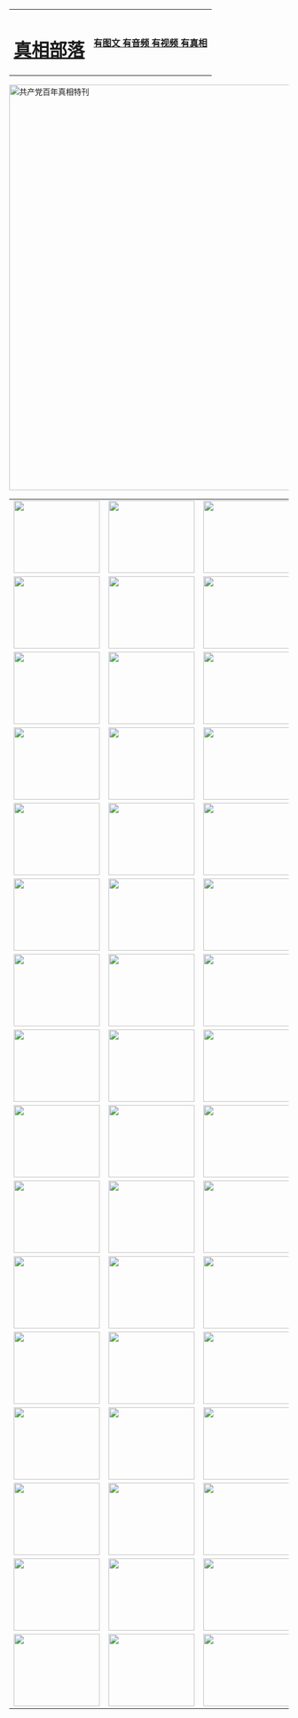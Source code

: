 <table>
<tr>

<td>
	<H1><a href="http://l03.fikrifaizah.org/zx/">真相部落</a></H1>
</td>
<td>
	<H4><a href="http://l03.fikrifaizah.org/zx/">有图文 有音频 有视频 有真相</a></H4>
</td>
</tr>
</table>

 <div ><a href="http://l03.fikrifaizah.org/zx/bngcd/"><img src="http://l03.fikrifaizah.org/zx/bngcd/gcdbnzx.jpg" width="730"  border="0" alt="共产党百年真相特刊"></a></div>

<table>
<tr>
	<td><a href="http://66.ungale.com/xtr/107/"><img  src ="http://66.ungale.com/pic/2017/02/107.jpg" width="155px" height="130px"></a></td>
	<td><a href="http://66.ungale.com/xtr/829/"><img src ="http://66.ungale.com/pic/2017/02/829.jpg" width="155px" height="130px"></a></td>
	<td><a href="http://66.ungale.com/xtr/69/"><img  src ="http://66.ungale.com/pic/2017/02/69.jpg" width="155px" height="130px"></a></td>
	<td><a href="http://66.ungale.com/xtr/99/"><img  src ="http://66.ungale.com/pic/2017/02/99.jpg" width="155px" height="130px"></a></td>
</tr>
<tr>
	<td><a href="http://66.ungale.com/xtr/40/"><img  src ="http://66.ungale.com/pic/2017/02/40.jpg" width="155px" height="130px"></a></td>
	<td><a href="http://66.ungale.com/xtr/20/"><img  src ="http://66.ungale.com/pic/2017/02/20.jpg" width="155px" height="130px"></a></td>
	<td><a href="http://66.ungale.com/xtr/81/"><img  src ="http://66.ungale.com/pic/2017/02/81.jpg" width="155px" height="130px"></a></td>
	<td><a href="http://66.ungale.com/xtr/2/"><img  src ="http://66.ungale.com/pic/2017/02/2.jpg" width="155px" height="130px"></a></td>
</tr>
<tr>
	<td><a href="http://66.ungale.com/xtr/86/"><img  src ="http://66.ungale.com/pic/2017/02/86.jpg" width="155px" height="130px"></a></td>
	<td><a href="http://66.ungale.com/xtr/109/"><img  src ="http://66.ungale.com/pic/2017/02/109.jpg" width="155px" height="130px"></a></td>
	<td><a href="http://66.ungale.com/xtr/1378/"><img  src ="http://66.ungale.com/pic/2017/02/1378.jpg" width="155px" height="130px"></a></td>
	<td><a href="http://66.ungale.com/xtr/57/"><img  src ="http://66.ungale.com/pic/2017/02/57.jpg" width="155px" height="130px"></a></td>
</tr>
<tr>
	<td><a href="http://66.ungale.com/xtr/1219/"><img  src ="http://66.ungale.com/pic/2017/02/1219.jpg" width="155px" height="130px"></a></td>
	<td><a href="http://66.ungale.com/xtr/1220/"><img  src ="http://66.ungale.com/pic/2017/02/1220.jpg" width="155px" height="130px"></a></td>
	<td><a href="http://66.ungale.com/xtr/1221/"><img  src ="http://66.ungale.com/pic/2017/02/1221.jpg" width="155px" height="130px"></a></td>
	<td><a href="http://66.ungale.com/xtr/51/"><img  src ="http://66.ungale.com/pic/2017/02/51.jpg" width="155px" height="130px"></a></td>
</tr>
<tr>
	<td><a href="http://66.ungale.com/xtr/1055/"><img  src ="http://66.ungale.com/pic/2017/02/1055.jpg" width="155px" height="130px"></a></td>
	<td><a href="http://66.ungale.com/xtr/611/"><img  src ="http://66.ungale.com/pic/2017/02/611.jpg" width="155px" height="130px"></a></td>
	<td><a href="http://66.ungale.com/xtr/1121/"><img  src ="http://66.ungale.com/pic/2017/02/1121.jpg" width="155px" height="130px"></a></td>
	<td><a href="http://66.ungale.com/xtr/610/"><img  src ="http://66.ungale.com/pic/2017/02/610.jpg" width="155px" height="130px"></a></td>
</tr>
<tr>
	<td><a href="http://66.ungale.com/xtr/1128/"><img  src ="http://66.ungale.com/pic/2017/02/1128.jpg" width="155px" height="130px"></a></td>
	<td><a href="http://66.ungale.com/xtr/1395/"><img  src ="http://66.ungale.com/pic/2017/02/1406.jpg" width="155px" height="130px"></a></td>
	<td><a href="http://66.ungale.com/xtr/1407/"><img  src ="http://66.ungale.com/pic/2017/02/1407.jpg" width="155px" height="130px"></a></td>
	<td><a href="http://66.ungale.com/xtr/934/"><img  src ="http://66.ungale.com/pic/2017/02/934.jpg" width="155px" height="130px"></a></td>
</tr>
<tr>
	<td><a href="http://66.ungale.com/xtr/641/"><img  src ="http://66.ungale.com/pic/2017/02/641.jpg" width="155px" height="130px"></a></td>
	<td><a href="http://66.ungale.com/xtr/949/"><img  src ="http://66.ungale.com/pic/2017/02/949.jpg" width="155px" height="130px"></a></td>
	<td><a href="http://66.ungale.com/xtr/112/"><img  src ="http://66.ungale.com/pic/2017/02/112.jpg" width="155px" height="130px"></a></td>
	<td><a href="http://66.ungale.com/xtr/812/"><img  src ="http://66.ungale.com/pic/2017/02/812.jpg" width="155px" height="130px"></a></td>
</tr>
<tr>
	<td><a href="http://66.ungale.com/xtr/103/"><img  src ="http://66.ungale.com/pic/2017/02/103.jpg" width="155px" height="130px"></a></td>
	<td><a href="http://66.ungale.com/xtr/3/"><img  src ="http://66.ungale.com/pic/2017/02/3.jpg" width="155px" height="130px"></a></td>
	<td><A href="http://66.ungale.com/mp4/zx/2015/11/Lkmtt.mp4" target="_blank" title="莲开满天庭"><img  src="http://66.ungale.com/pic/2015/11/Lkmtt3480_jssor.jpg"  width="155px" height="130px"></A></td>
	<td><A href="http://66.ungale.com/mp4/zx/2015/11/2013513.mp4" target="_blank" title="飞旋的法轮"><img  src="http://66.ungale.com/pic/2015/11/falun480_jssor.jpg"  width="155px" height="130px"></A></td>
</tr>
<tr>
	<td><A href="http://66.ungale.com/mp4/zx/2015/11/NYParade.mp4" target="_blank" title="2004年4月10日法轮功纽约大游行"><img  src="http://66.ungale.com/pic/2015/11/nyparade480_jssor.jpg"  width="155px" height="130px"></A></td>
	<td><A href="http://66.ungale.com/mp4/news617/2015/05/WEB_s28093.mp4" target="_blank" title="2015年世界法轮大法日特别报导"><img  src="http://66.ungale.com/pic/2015/11/p6752711a666997037_jssor.jpg"  width="155px" height="130px"></A></td>
	<td><A href="http://66.ungale.com/mp4/news829/2015/11/30211_326650.mp4" target="_blank" title="沧州绑架案连审四天 民众抹泪称审好人"><img  src="http://66.ungale.com/pic/2015/11/changzhou2480_jssor.jpg"  width="155px" height="130px"></A></td>
	<td><A href="http://66.ungale.com/mp4/mhph/2015/10/changzhou.mp4" target="_blank" title="沧州真相--狮城血泪"><img  src="http://66.ungale.com/pic/2015/11/changzhou480_jssor.jpg"  width="155px" height="130px"></A></td>
</tr>
<tr>
	<td><A href="http://66.ungale.com/mp4/mhjd/mhjd_55.mp4" target="_blank" title="正义律师与无罪辩护"><img  src="http://66.ungale.com/pic/2015/11/wzbh480_jssor.jpg"  width="155px" height="130px"></A></td>
	<td><A href="http://66.ungale.com/mp4/zx/2015/11/layerkcs.mp4" target="_blank" title="中国的良心--高智晟律师"><img  src="http://66.ungale.com/pic/2015/11/layerkcs2480_jssor.jpg"  width="155px" height="130px"></A></td>
	<td><A href="http://66.ungale.com/mp4/mhph/2015/10/szxl.mp4" target="_blank" title="神州血泪--北京、大庆、广东、哈尔滨"><img  src="http://66.ungale.com/pic/2015/11/szxl480_jssor.jpg"  width="155px" height="130px"></A></td>
	<td><A href="http://66.ungale.com/mp4/zx/2015/11/TangShanFFXS.mp4" target="_blank" title="真相纪录片：凤凰新生"><img  src="http://66.ungale.com/pic/2015/11/fhxs2480_jssor.jpg"  width="155px" height="130px"></A></td>
</tr>
<tr>
	<td><A href="http://66.ungale.com/mp4/zx/2015/11/jidong.mp4" target="_blank" title="冀东监狱的罪恶"><img  src="http://66.ungale.com/pic/2015/11/jidong480_jssor.jpg"  width="155px" height="130px"></A></td>
	<td><A href="http://66.ungale.com/mp4/mhph/2015/10/tangshan.mp4" target="_blank" title="凤凰血泪"><img  src="http://66.ungale.com/pic/2015/11/tangshan480_jssor.jpg"  width="155px" height="130px"></A>
					</div></td>
	<td>	<A href="http://66.ungale.com/mp4/mhph/2015/10/zfxtzxl.mp4" target="_blank" title="政法系统罪行录--唐山篇"><img  src="http://66.ungale.com/pic/2015/11/zfxtzxl480_jssor.jpg"  width="155px" height="130px"></A></td>
	<td><A href="http://66.ungale.com/mp4/mhph/2015/10/QDBG.mp4" target="_blank" title="青岛悲歌"><img  src="http://66.ungale.com/pic/2015/10/qdbg2480_jssor.jpg"  width="155px" height="130px"></A></td>
</tr>
<tr>
	<td><A href="http://66.ungale.com/mp4/mhph/2015/10/huludao.mp4" target="_blank" title="葫芦岛永恒的见证"><img  src="http://66.ungale.com/pic/2015/10/huludao480_jssor.jpg"  width="155px" height="130px"></A></td>
	<td><A href="http://66.ungale.com/mp4/mhph/2015/10/qbzx.mp4" target="_blank" title="湖畔泉边听真相-济南泉城的传奇"><img  src="http://66.ungale.com/pic/2015/10/hupan480_jssor.jpg"  width="155px" height="130px"></A></td>
	<td><A href="http://66.ungale.com/mp4/mhph/2015/10/baoding_dvd_v2.mp4" target="_blank" title="燕赵悲歌"><img  src="http://66.ungale.com/pic/2015/10/yzbg480_jssor.jpg"  width="155px" height="130px"></A></td>
	<td><A href="http://66.ungale.com/mp4/zx/2015/11/meihuashi_complete_ED2.0.mp4" target="_blank" title="梅花诗完整版"><img  src="http://66.ungale.com/pic/2015/11/mhs480_jssor.jpg"  width="155px" height="130px"></A></td>
</tr>
<tr>
	<td><A href="http://66.ungale.com/mp4/zx/2015/11/fengbei512k.mp4" target="_blank" title="丰碑"><img  src="http://66.ungale.com/pic/2015/11/fongbei480_jssor.jpg"  width="155px" height="130px"></A></td>
	<td><A href="http://66.ungale.com/mp4/zx/2015/11/fytdxComplete.mp4" target="_blank" title="风雨天地行全集"><img  src="http://66.ungale.com/pic/2015/11/fytdxWhite480_jssor.jpg"  width="155px" height="130px"></A></td>
	<td><A href="http://66.ungale.com/mp4/zx/2015/11/JianZheng.mp4" target="_blank" title="见证"><img  src="http://66.ungale.com/pic/2015/11/witness480_jssor.jpg"  width="155px" height="130px"></A></td>
	<td><A href="http://66.ungale.com/mp4/mhph/2015/10/hcym.mp4" target="_blank" title="红朝阴谋"><img  src="http://66.ungale.com/pic/2015/10/hcym480_jssor.jpg"  width="155px" height="130px"></A></td>
</tr>
<tr>
	<td><A href="http://66.ungale.com/mp4/zx/2015/11/zfzxPalV3.mp4" target="_blank" title="是自焚还是骗局"><img  src="http://66.ungale.com/pic/2015/11/zfzx4805_jssor.jpg"  width="155px" height="130px"></A></td>
	<td><A href="http://66.ungale.com/mp4/zx/2015/11/lsdspMsyTd.mp4" target="_blank" title="历史的审判"><img  src="http://66.ungale.com/pic/2015/11/lsdsp480_jssor.jpg"  width="155px" height="130px"></A></td>
	<td><A href="http://66.ungale.com/mp4/news886/2015/11/concat886.mp4" target="_blank" title="一周全球控告江泽民"><img  src="http://66.ungale.com/pic/2015/11/news886480_jssor.jpg"  width="155px" height="130px"></A></td>
	<td><A href="http://66.ungale.com/mp4/news1378/2014/08/CQSD_s0_e4_v2_i0-CQSD_4-video.mp4" target="_blank" title="欧洲的抉择"><img  src="http://66.ungale.com/pic/2015/11/p5143421a564166643-ss_jssor.jpg"  width="155px" height="130px"></A></td>
</tr>
<tr>
	<td><A href="http://66.ungale.com/mp4/zx/2015/11/hk20150720parade.mp4" target="_blank" title="港法轮功反迫害大游行 大陆游客震撼"><img  src="http://66.ungale.com/pic/2015/11/281098-ss_jssor.jpg"  width="155px" height="130px"></A></td>
	<td><A href="http://66.ungale.com/mp4/zx/2015/11/20150720hkParade512k.mp4" target="_blank" title="香港法轮功720游行声援诉江潮"><img  src="http://66.ungale.com/pic/2015/11/2015720parade480_jssor.jpg"  width="155px" height="130px"></A></td>
	<td><A href="http://66.ungale.com/mp4/zx/2015/11/hktdc512.mp4" target="_blank" title="香港退党潮"><img  src="http://66.ungale.com/pic/2015/11/hktdc480_jssor.jpg"  width="155px" height="130px"></A></td>
	<td><A href="http://66.ungale.com/mp4/news413/2015/11/concat413.mp4" target="_blank" title="本月退党精选"><img  src="http://66.ungale.com/pic/2015/11/tuidang480_jssor.jpg"  width="155px" height="130px"></A></td>
</tr>
<tr>
	<td><A href="http://66.ungale.com/mp4/news823/2015/11/TSZG_British_1_QA_A_TSZG-61-1_XinHaoNianZuoZh_P617180.mp4" target="_blank" title="辛灏年：纪念《九评共产党》发表十周年演讲"><img  src="http://66.ungale.com/pic/2015/11/xhn9p10480_jssor.jpg"  width="155px" height="130px"></A></td>
	<td><A href="http://66.ungale.com/mp4/news57/2015/11/JPGCD8.mp4" target="_blank" title="【九评之八】评中国共产党的邪教本质"><img  src="http://66.ungale.com/pic/2015/11/9pkcd8p480_jssor.jpg"  width="155px" height="130px"></A></td>
	<td><A href="http://66.ungale.com/mp4/other/kao.Chih.Sheng_story.mp4"  target="_blank" title="超越恐惧:高智晟的故事"				style="font-size:20px;"><img src="http://66.ungale.com/pic/2016/12/GZS201408070902.jpg"  width="155px" height="130px">
						</A></td>
	<td><A href="http://66.ungale.com/mp4/zx/2016/11/oh10yearsInv.mp4"  target="_blank" title="纪录片《活摘 十年调查》完整版" style="font-size:20px;"><img src="http://66.ungale.com/pic/2016/11/10yearsOHinv.jpg"  width="155px" height="130px">
						</A></td>
</tr>
</table>


